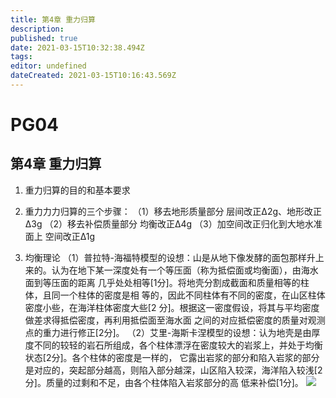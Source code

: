 ```yaml
---
title: 第4章 重力归算
description: 
published: true
date: 2021-03-15T10:32:38.494Z
tags: 
editor: undefined
dateCreated: 2021-03-15T10:16:43.569Z
---
```


# PG04

## 第4章 重力归算

1. 重力归算的目的和基本要求

2. 重⼒力力归算的三个步骤：
（1）移去地形质量部分 层间改正∆2g、地形改正∆3g
（2）移去补偿质量部分 均衡改正∆4g
（3）加空间改正归化到大地水准面上 空间改正∆1g

3. 均衡理论
（1）普拉特-海福特模型的设想：山是从地下像发酵的面包那样升上来的。认为在地下某一深度处有一个等压面（称为抵偿面或均衡面），由海水面到等压面的距离 几乎处处相等[1分]。将地壳分割成截面和质量相等的柱体，且同一个柱体的密度是相 等的，因此不同柱体有不同的密度，在山区柱体密度小些，在海洋柱体密度大些[2 分]。根据这一密度假设，将其与平均密度做差求得抵偿密度，再利用抵偿面至海水面 之间的对应抵偿密度的质量对观测点的重力进行修正[2分]。 
（2）艾里-海斯卡涅模型的设想：认为地壳是由厚度不同的较轻的岩石所组成，各个柱体漂浮在密度较大的岩浆上，并处于均衡状态[2分]。各个柱体的密度是一样的， 它露出岩浆的部分和陷入岩浆的部分是对应的，突起部分越高，则陷入部分越深，山区陷入较深，海洋陷入较浅[2分]。质量的过剩和不足，由各个柱体陷入岩浆部分的高 低来补偿[1分]。
![](@attachment/Clipboard_2020-11-28-23-55-43.png)
